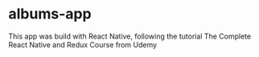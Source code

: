 # albums-app
This app was build with React Native, following the tutorial The Complete React Native and Redux Course from Udemy
